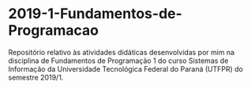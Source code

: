 # 2019-1-Fundamentos-de-Programacao
Repositório relativo às atividades didáticas desenvolvidas por mim na disciplina de Fundamentos de Programação 1 do curso Sistemas de Informação da Universidade Tecnológica Federal do Paraná (UTFPR) do semestre 2019/1.
